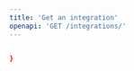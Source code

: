 ```yaml
---
title: 'Get an integration'
openapi: 'GET /integrations/'
---
```



```json Example Response

}
```


